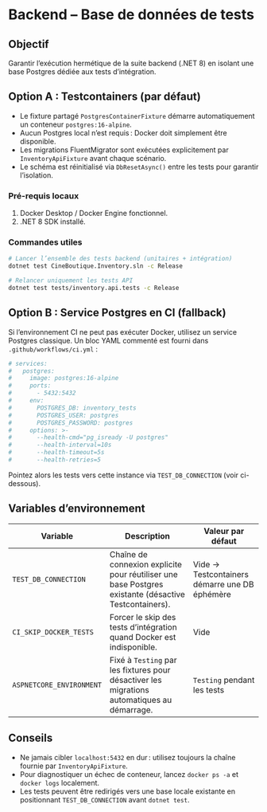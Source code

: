 # Backend – Base de données de tests

## Objectif
Garantir l’exécution hermétique de la suite backend (.NET 8) en isolant une base Postgres dédiée aux tests d’intégration.

## Option A : Testcontainers (par défaut)
- Le fixture partagé `PostgresContainerFixture` démarre automatiquement un conteneur `postgres:16-alpine`.
- Aucun Postgres local n’est requis : Docker doit simplement être disponible.
- Les migrations FluentMigrator sont exécutées explicitement par `InventoryApiFixture` avant chaque scénario.
- Le schéma est réinitialisé via `DbResetAsync()` entre les tests pour garantir l’isolation.

### Pré-requis locaux
1. Docker Desktop / Docker Engine fonctionnel.
2. .NET 8 SDK installé.

### Commandes utiles
```bash
# Lancer l’ensemble des tests backend (unitaires + intégration)
dotnet test CineBoutique.Inventory.sln -c Release

# Relancer uniquement les tests API
dotnet test tests/inventory.api.tests -c Release
```

## Option B : Service Postgres en CI (fallback)
Si l’environnement CI ne peut pas exécuter Docker, utilisez un service Postgres classique. Un bloc YAML commenté est fourni dans `.github/workflows/ci.yml` :

```yaml
# services:
#   postgres:
#     image: postgres:16-alpine
#     ports:
#       - 5432:5432
#     env:
#       POSTGRES_DB: inventory_tests
#       POSTGRES_USER: postgres
#       POSTGRES_PASSWORD: postgres
#     options: >-
#       --health-cmd="pg_isready -U postgres"
#       --health-interval=10s
#       --health-timeout=5s
#       --health-retries=5
```

Pointez alors les tests vers cette instance via `TEST_DB_CONNECTION` (voir ci-dessous).

## Variables d’environnement
| Variable | Description | Valeur par défaut |
|----------|-------------|-------------------|
| `TEST_DB_CONNECTION` | Chaîne de connexion explicite pour réutiliser une base Postgres existante (désactive Testcontainers). | Vide → Testcontainers démarre une DB éphémère |
| `CI_SKIP_DOCKER_TESTS` | Forcer le skip des tests d’intégration quand Docker est indisponible. | Vide |
| `ASPNETCORE_ENVIRONMENT` | Fixé à `Testing` par les fixtures pour désactiver les migrations automatiques au démarrage. | `Testing` pendant les tests |

## Conseils
- Ne jamais cibler `localhost:5432` en dur : utilisez toujours la chaîne fournie par `InventoryApiFixture`.
- Pour diagnostiquer un échec de conteneur, lancez `docker ps -a` et `docker logs` localement.
- Les tests peuvent être redirigés vers une base locale existante en positionnant `TEST_DB_CONNECTION` avant `dotnet test`.
